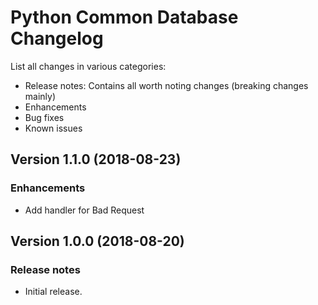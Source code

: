 # Python Common Database Changelog #

List all changes in various categories:
* Release notes: Contains all worth noting changes (breaking changes mainly)
* Enhancements
* Bug fixes
* Known issues

## Version 1.1.0 (2018-08-23) ##

### Enhancements ###

- Add handler for Bad Request

## Version 1.0.0 (2018-08-20) ##

### Release notes ###

- Initial release.

